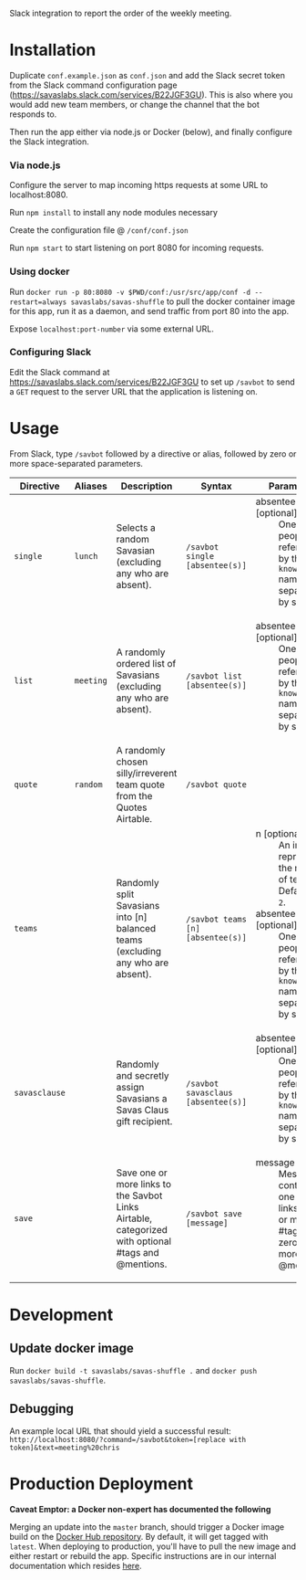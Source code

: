 Slack integration to report the order of the weekly meeting.

# Installation

Duplicate `conf.example.json` as `conf.json` and add the Slack secret token from the Slack command configuration page (https://savaslabs.slack.com/services/B22JGF3GU). This is also where you would add new team members, or change the channel that the bot responds to.

Then run the app either via node.js or Docker (below), and finally configure the Slack integration.

### Via node.js

Configure the server to map incoming https requests at some URL to localhost:8080.

Run `npm install` to install any node modules necessary

Create the configuration file @ `/conf/conf.json`

Run `npm start` to start listening on port 8080 for incoming requests.

### Using docker

Run `docker run -p 80:8080 -v $PWD/conf:/usr/src/app/conf -d --restart=always savaslabs/savas-shuffle` to pull the docker container image for this app, run it as a daemon, and send traffic from port 80 into the app.

Expose `localhost:port-number` via some external URL.

### Configuring Slack

Edit the Slack command at https://savaslabs.slack.com/services/B22JGF3GU to set up `/savbot` to send a `GET` request to the server URL that the application is listening on.

# Usage

From Slack, type `/savbot` followed by a directive or alias, followed by zero or more space-separated parameters.

| Directive | Aliases | Description | Syntax | Parameters |
| --- | --- | --- | --- | --- |
| `single` | `lunch` |  Selects a random Savasian (excluding any who are absent). | `/savbot single [absentee(s)]` | <dl><dt>absentee(s) [optional]</dt><dd>One or more people referred to by their `knownAs` name, separated by spaces.</dd></dl>  |
| `list` | `meeting` | A randomly ordered list of Savasians (excluding any who are absent). | `/savbot list [absentee(s)]` | <dl><dt>absentee(s) [optional]</dt><dd>One or more people referred to by their `knownAs` name, separated by spaces.</dd></dl>  |
| `quote` | `random` | A randomly chosen silly/irreverent team quote from the Quotes Airtable. | `/savbot quote` |   |
| `teams` |   | Randomly split Savasians into [n] balanced teams (excluding any who are absent). | `/savbot teams [n] [absentee(s)]` | <dl><dt>n [optional]</dt><dd>An integer representing the number of teams. Defaults to `2`.</dd><dt>absentee(s) [optional]</dt><dd>One or more people referred to by their `knownAs` name, separated by spaces.</dd></dl> |
| `savasclause` |   | Randomly and secretly assign Savasians a Savas Claus gift recipient. | `/savbot savasclaus [absentee(s)]` | <dl><dt>absentee(s) [optional]</dt><dd>One or more people referred to by their `knownAs` name, separated by spaces.</dd></dl> |
| `save` |   | Save one or more links to the Savbot Links Airtable, categorized with optional #tags and @mentions. | `/savbot save [message]` | <dl><dt>message</dt><dd>Message containing one or more links, zero or more #tags, and zero or more @mentions.</dd></dl> |


# Development

## Update docker image

Run `docker build -t savaslabs/savas-shuffle .` and `docker push savaslabs/savas-shuffle`.

## Debugging

An example local URL that should yield a successful result: `http://localhost:8080/?command=/savbot&token=[replace with token]&text=meeting%20chris`

# Production Deployment

**Caveat Emptor: a Docker non-expert has documented the following**

Merging an update into the `master` branch, should trigger a Docker image build on the [Docker Hub repository](https://cloud.docker.com/u/savaslabs/repository/registry-1.docker.io/savaslabs/savas-slack-tools). By default, it will get tagged with `latest`. When deploying to production, you'll have to pull the new image and either restart or rebuild the app. Specific instructions are in our internal documentation which resides [here](https://gitlab.com/savaslabs/infrastructure/blob/master/docker.md).